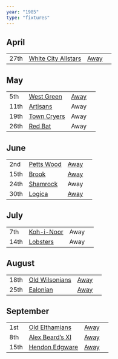 ```yaml
---
year: "1985"
type: "fixtures"
---
```


## April

|  |  |  |  |
|:---|:---|:---|:---|
| 27th | [White City Allstars](/1985/white-city-allstars) | [Away](https://goo.gl/maps/egz4qaWtCgyq7tRr6) |

## May

|  |  |  |  |
|:---|:---|:---|:---|
| 5th | [West Green](/1985/west-green) | [Away](https://goo.gl/maps/RuqU3SDAXZkYVKds6) |
| 11th | [Artisans](/1985/artisans) | Away |
| 19th | [Town Cryers](/1985/town-cryers) | Away |
| 26th | [Red Bat](/1985/red-bat) | Away |

## June

|  |  |  |  |
|:---|:---|:---|:---|
| 2nd | [Petts Wood](/1985/petts-wood) | [Away](https://goo.gl/maps/GSxny1YCCc3PhEtD6) |
| 15th | [Brook](/1985/brook) | [Away](https://goo.gl/maps/dQwigbDWBHfwzub68) |
| 24th | [Shamrock](/1985/shamrock) | Away |
| 30th | [Logica](/1985/logica) | [Away](https://goo.gl/maps/Fx66VqDovzYn2pBCA) |

## July

|  |  |  |  |
|:---|:---|:---|:---|
| 7th | [Koh-i-Noor](/1985/koh-i-noor) | Away |
| 14th | [Lobsters](/1985/lobsters) | Away |

## August

|  |  |  |  |
|:---|:---|:---|:---|
| 18th | [Old Wilsonians](/1985/old-wilsonians) | [Away](https://goo.gl/maps/n8uSTWABtMzXyRX99) |
| 25th | [Ealonian](/1985/ealonian) | [Away](https://goo.gl/maps/PsUYWdT94Y2EWxa16) |

## September

|  |  |  |  |
|:---|:---|:---|:---|
| 1st | [Old Elthamians](/1985/old-elthamians) | [Away](https://goo.gl/maps/FQbBNZQTFggEmhfv9) |
| 8th | [Alex Beard’s XI](/1985/alex-beards-xi) | [Away](https://goo.gl/maps/z2x9Nt1CgpkdxRWN7) |
| 15th | [Hendon Edgware](/1985/hendon-edgware) | [Away](https://goo.gl/maps/GXV5pevaYGgK6Xqj6) |